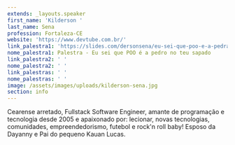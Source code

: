 ```yaml
---
extends: _layouts.speaker
first_name: 'Kilderson '
last_name: Sena
profession: Fortaleza-CE
website: 'https://www.devtube.com.br/'
link_palestra1: 'https://slides.com/dersonsena/eu-sei-que-poo-e-a-pedra-do-teu-sapato'
nome_palestra1: Palestra - Eu sei que POO é a pedro no teu sapado
link_palestra2: ' '
nome_palestra2: ' '
link_palestras: ' '
nome_palestras: ' '
image: /assets/images/uploads/kilderson-sena.jpg
section: info
---
```

Cearense arretado, Fullstack Software Engineer, amante de programação e tecnologia desde 2005 e apaixonado por: lecionar, novas tecnologias, comunidades, empreendedorismo, futebol e rock'n roll baby! Esposo da Dayanny e Pai do pequeno Kauan Lucas.
